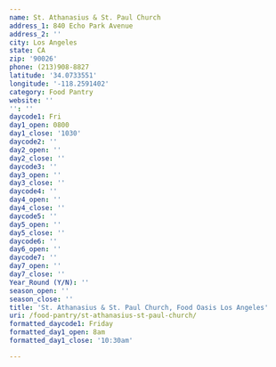 ```yaml
---
name: St. Athanasius & St. Paul Church
address_1: 840 Echo Park Avenue
address_2: ''
city: Los Angeles
state: CA
zip: '90026'
phone: (213)908-8827
latitude: '34.0733551'
longitude: '-118.2591402'
category: Food Pantry
website: ''
'': ''
daycode1: Fri
day1_open: 0800
day1_close: '1030'
daycode2: ''
day2_open: ''
day2_close: ''
daycode3: ''
day3_open: ''
day3_close: ''
daycode4: ''
day4_open: ''
day4_close: ''
daycode5: ''
day5_open: ''
day5_close: ''
daycode6: ''
day6_open: ''
daycode7: ''
day7_open: ''
day7_close: ''
Year_Round (Y/N): ''
season_open: ''
season_close: ''
title: 'St. Athanasius & St. Paul Church, Food Oasis Los Angeles'
uri: /food-pantry/st-athanasius-st-paul-church/
formatted_daycode1: Friday
formatted_day1_open: 8am
formatted_day1_close: '10:30am'

---
```

